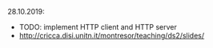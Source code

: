 28.10.2019:
- TODO: implement HTTP client and HTTP server
- http://cricca.disi.unitn.it/montresor/teaching/ds2/slides/